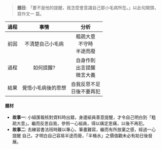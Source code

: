 > **題目**:
> 「要不是他的提醒，我怎麼會意識自己那小毛病所在。」以此句開頭，寫作文一 篇。

| 過程 | 事情 | 分析 |
| :--: | :--: | :--: |
| 前因 | 不清楚自己小毛病 | 粗疏大意<br>不守時<br>半途而廢 |
| 過程 | 如何提醒? | 自身作則<br>出言提醒<br>微言大義 |
| 結果 | 覺悟小毛病後的思想 | 自我反思不足<br>日後不要再犯 |

#### 題材
- **故事一**: 小組匯報核對資料時出錯，身邊組員善意提醒，才令自己明白到「粗疏大意」。繼而反思自我，參照一心組員，得以痛定思痛，以後不再犯。
- **故事二**: 去練習書法班時難以專心，筆畫難寫，繼而有所放棄之感，經過一心提醒 自己，才明白自己容易半途而廢，「半桶水」之價值觀未必有助日後發展。
